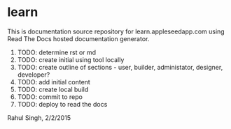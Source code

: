 # learn
This is documentation source repository for learn.appleseedapp.com using Read The Docs hosted documentation generator. 


1. TODO: determine rst or md
1. TODO: create initial using tool locally
1. TODO: create outline of sections - user, builder, administator, designer, developer?
1. TODO: add initial content 
1. TODO: create local build
1. TODO: commit to repo 
1. TODO: deploy to read the docs 

Rahul Singh, 2/2/2015

